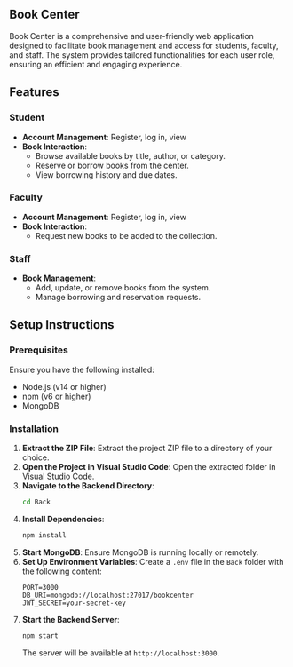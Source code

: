 
## Book Center

Book Center is a comprehensive and user-friendly web application designed to facilitate book management and access for students, faculty, and staff. The system provides tailored functionalities for each user role, ensuring an efficient and engaging experience.

## Features

### Student

- **Account Management**: Register, log in, view
- **Book Interaction**:
  - Browse available books by title, author, or category.
  - Reserve or borrow books from the center.
  - View borrowing history and due dates.

### Faculty

- **Account Management**: Register, log in, view
- **Book Interaction**:
  - Request new books to be added to the collection.

### Staff

- **Book Management**:
  - Add, update, or remove books from the system.
  - Manage borrowing and reservation requests.

## Setup Instructions

### Prerequisites

Ensure you have the following installed:

- Node.js (v14 or higher)
- npm (v6 or higher)
- MongoDB

### Installation

1. **Extract the ZIP File**:
   Extract the project ZIP file to a directory of your choice.
2. **Open the Project in Visual Studio Code**:
   Open the extracted folder in Visual Studio Code.
3. **Navigate to the Backend Directory**:
   ```bash
   cd Back
   ```
4. **Install Dependencies**:
   ```bash
   npm install
   ```
5. **Start MongoDB**:
   Ensure MongoDB is running locally or remotely.
6. **Set Up Environment Variables**:
   Create a `.env` file in the `Back` folder with the following content:
   ```env
   PORT=3000
   DB_URI=mongodb://localhost:27017/bookcenter
   JWT_SECRET=your-secret-key
   ```
7. **Start the Backend Server**:
   ```bash
   npm start
   ```
   The server will be available at `http://localhost:3000`.
